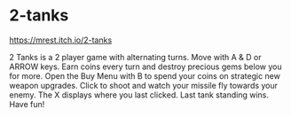 # 2-tanks

https://mrest.itch.io/2-tanks

2 Tanks is a 2 player game with alternating turns. Move with A & D or ARROW keys. Earn coins every turn and destroy precious gems below you for more. Open the Buy Menu with B to spend your coins on strategic new weapon upgrades. Click to shoot and watch your missile fly towards your enemy. The X displays where you last clicked. Last tank standing wins. Have fun!
